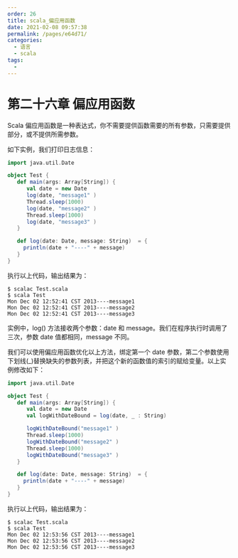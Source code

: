 ```yaml
---
order: 26
title: scala_偏应用函数
date: 2021-02-08 09:57:38
permalink: /pages/e64d71/
categories: 
  - 语言
  - scala
tags: 
  - 
---
```


# 第二十六章 偏应用函数

Scala 偏应用函数是一种表达式，你不需要提供函数需要的所有参数，只需要提供部分，或不提供所需参数。

如下实例，我们打印日志信息：

```scala
import java.util.Date

object Test {
   def main(args: Array[String]) {
      val date = new Date
      log(date, "message1" )
      Thread.sleep(1000)
      log(date, "message2" )
      Thread.sleep(1000)
      log(date, "message3" )
   }

   def log(date: Date, message: String)  = {
     println(date + "----" + message)
   }
}
```

执行以上代码，输出结果为：

```shell
$ scalac Test.scala
$ scala Test
Mon Dec 02 12:52:41 CST 2013----message1
Mon Dec 02 12:52:41 CST 2013----message2
Mon Dec 02 12:52:41 CST 2013----message3
```

实例中，log() 方法接收两个参数：date 和 message。我们在程序执行时调用了三次，参数 date 值都相同，message 不同。

我们可以使用偏应用函数优化以上方法，绑定第一个 date 参数，第二个参数使用下划线(_)替换缺失的参数列表，并把这个新的函数值的索引的赋给变量。以上实例修改如下：

```scala
import java.util.Date

object Test {
   def main(args: Array[String]) {
      val date = new Date
      val logWithDateBound = log(date, _ : String)

      logWithDateBound("message1" )
      Thread.sleep(1000)
      logWithDateBound("message2" )
      Thread.sleep(1000)
      logWithDateBound("message3" )
   }

   def log(date: Date, message: String)  = {
     println(date + "----" + message)
   }
}
```

执行以上代码，输出结果为：

```shell
$ scalac Test.scala
$ scala Test
Mon Dec 02 12:53:56 CST 2013----message1
Mon Dec 02 12:53:56 CST 2013----message2
Mon Dec 02 12:53:56 CST 2013----message3
```

